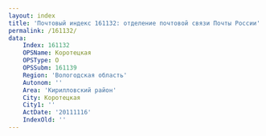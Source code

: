 ```yaml
---
layout: index
title: 'Почтовый индекс 161132: отделение почтовой связи Почты России'
permalink: /161132/
data:
    Index: 161132
    OPSName: Коротецкая
    OPSType: О
    OPSSubm: 161139
    Region: 'Вологодская область'
    Autonom: ''
    Area: 'Кирилловский район'
    City: Коротецкая
    City1: ''
    ActDate: '20111116'
    IndexOld: ''
---
```

